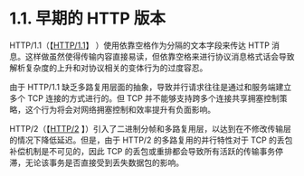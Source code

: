 1.1. 早期的 HTTP 版本
============================

HTTP/1.1（【[HTTP/1.1](https://www.rfc-editor.org/rfc/rfc9114.html#RFC9112)】
）使用依靠空格作为分隔的文本字段来传达 HTTP 消息。这样做虽然使得传输内容直接易读，但依靠空格来进行协议消息格式话会导致解析复杂度的上升和对协议相关的变体行为的过度容忍。

由于 HTTP/1.1 缺乏多路复用层面的抽象，导致并行请求往往是通过和服务端建立多个 TCP 连接的方式进行的。但 TCP 并不能够支持跨多个连接共享拥塞控制策略，这个行为将会对网络拥塞控制和效率提升有负面影响。

HTTP/2（【[HTTP/2](https://www.rfc-editor.org/rfc/rfc9114.html#RFC9113)
】）引入了二进制分帧和多路复用层，以达到在不修改传输层的情况下降低延迟。但是，由于 HTTP/2
的多路复用的并行特性对于 TCP 的丢包补偿机制是不可见的，因此 TCP 的丢包或重排都会导致所有活跃的传输事务停滞，无论该事务是否直接受到丢失数据包的影响。